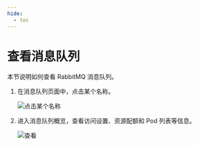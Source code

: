 ```yaml
---
hide:
  - toc
---
```


# 查看消息队列

本节说明如何查看 RabbitMQ 消息队列。

1. 在消息队列页面中，点击某个名称。

    ![点击某个名称](https://docs.daocloud.io/daocloud-docs-images/docs/middleware/rabbitmq/images/view01.png)

2. 进入消息队列概览，查看访问设置、资源配额和 Pod 列表等信息。

    ![查看](https://docs.daocloud.io/daocloud-docs-images/docs/middleware/rabbitmq/images/view02.png)
